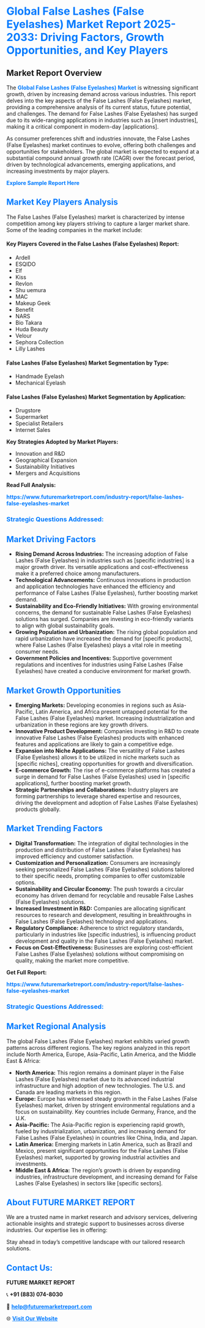 <h1 style="color: #007BFF;">Global False Lashes (False Eyelashes) Market Report 2025-2033: Driving Factors, Growth Opportunities, and Key Players</h1>

<section id="overview">
<h2>Market Report Overview</h2>
<p>The <a href="https://www.futuremarketreport.com/industry-report/false-lashes-false-eyelashes-market" style="color: #007BFF; text-decoration: none;"><strong>Global False Lashes (False Eyelashes) Market</strong></a> is witnessing significant growth, driven by increasing demand across various industries. This report delves into the key aspects of the False Lashes (False Eyelashes) market, providing a comprehensive analysis of its current status, future potential, and challenges. The demand for False Lashes (False Eyelashes) has surged due to its wide-ranging applications in industries such as [insert industries], making it a critical component in modern-day [applications].</p>
<p>As consumer preferences shift and industries innovate, the False Lashes (False Eyelashes) market continues to evolve, offering both challenges and opportunities for stakeholders. The global market is expected to expand at a substantial compound annual growth rate (CAGR) over the forecast period, driven by technological advancements, emerging applications, and increasing investments by major players.</p>
</section>

<section id="overview">
<p><a href="https://www.futuremarketreport.com/request-sample/reportId=86903" style="color: #007BFF; text-decoration: none;"><strong>Explore Sample Report Here</strong></a></p>
</section>

<section id="key-players">
<h2 style="color: #007BFF;">Market Key Players Analysis</h2>
<p>The False Lashes (False Eyelashes) market is characterized by intense competition among key players striving to capture a larger market share. Some of the leading companies in the market include:</p>
<h4>Key Players Covered in the False Lashes (False Eyelashes) Report:</h4>
<ul><li>Ardell</li><li>ESQIDO</li><li>Elf</li><li>Kiss</li><li>Revlon</li><li>Shu uemura</li><li>MAC</li><li>Makeup Geek</li><li>Benefit</li><li>NARS</li><li>Bio Takara</li><li>Huda Beauty</li><li>Velour</li><li>Sephora Collection</li><li>Lilly Lashes</li></ul>
<h4>False Lashes (False Eyelashes) Market Segmentation by Type:</h4>
<ul><li>Handmade Eyelash</li><li>Mechanical Eyelash</li></ul>

<h4>False Lashes (False Eyelashes) Market Segmentation by Application:</h4>
<ul><li>Drugstore</li><li>Supermarket</li><li>Specialist Retailers</li><li>Internet Sales</li></ul>
<p><strong>Key Strategies Adopted by Market Players:</strong></p>
<ul>
<li>Innovation and R&D</li>
<li>Geographical Expansion</li>
<li>Sustainability Initiatives</li>
<li>Mergers and Acquisitions</li>
</ul>
</section>

<section>
<p><strong>Read Full Analysis: </strong></p><a href="https://www.futuremarketreport.com/industry-report/false-lashes-false-eyelashes-market" style="color: #007BFF; text-decoration: none;"><strong>https://www.futuremarketreport.com/industry-report/false-lashes-false-eyelashes-market</strong></a>
<h3 style="color: #007BFF;">Strategic Questions Addressed:</h3>
</section>

<section id="driving-factors">
<h2 style="color: #007BFF;">Market Driving Factors</h2>
<ul>
<li><strong>Rising Demand Across Industries:</strong> The increasing adoption of False Lashes (False Eyelashes) in industries such as [specific industries] is a major growth driver. Its versatile applications and cost-effectiveness make it a preferred choice among manufacturers.</li>
<li><strong>Technological Advancements:</strong> Continuous innovations in production and application technologies have enhanced the efficiency and performance of False Lashes (False Eyelashes), further boosting market demand.</li>
<li><strong>Sustainability and Eco-Friendly Initiatives:</strong> With growing environmental concerns, the demand for sustainable False Lashes (False Eyelashes) solutions has surged. Companies are investing in eco-friendly variants to align with global sustainability goals.</li>
<li><strong>Growing Population and Urbanization:</strong> The rising global population and rapid urbanization have increased the demand for [specific products], where False Lashes (False Eyelashes) plays a vital role in meeting consumer needs.</li>
<li><strong>Government Policies and Incentives:</strong> Supportive government regulations and incentives for industries using False Lashes (False Eyelashes) have created a conducive environment for market growth.</li>
</ul>
</section>

<section id="growth-opportunities">
<h2 style="color: #007BFF;">Market Growth Opportunities</h2>
<ul>
<li><strong>Emerging Markets:</strong> Developing economies in regions such as Asia-Pacific, Latin America, and Africa present untapped potential for the False Lashes (False Eyelashes) market. Increasing industrialization and urbanization in these regions are key growth drivers.</li>
<li><strong>Innovative Product Development:</strong> Companies investing in R&D to create innovative False Lashes (False Eyelashes) products with enhanced features and applications are likely to gain a competitive edge.</li>
<li><strong>Expansion into Niche Applications:</strong> The versatility of False Lashes (False Eyelashes) allows it to be utilized in niche markets such as [specific niches], creating opportunities for growth and diversification.</li>
<li><strong>E-commerce Growth:</strong> The rise of e-commerce platforms has created a surge in demand for False Lashes (False Eyelashes) used in [specific applications], further boosting market growth.</li>
<li><strong>Strategic Partnerships and Collaborations:</strong> Industry players are forming partnerships to leverage shared expertise and resources, driving the development and adoption of False Lashes (False Eyelashes) products globally.</li>
</ul>
</section>

<section id="trending-factors">
<h2 style="color: #007BFF;">Market Trending Factors</h2>
<ul>
<li><strong>Digital Transformation:</strong> The integration of digital technologies in the production and distribution of False Lashes (False Eyelashes) has improved efficiency and customer satisfaction.</li>
<li><strong>Customization and Personalization:</strong> Consumers are increasingly seeking personalized False Lashes (False Eyelashes) solutions tailored to their specific needs, prompting companies to offer customizable options.</li>
<li><strong>Sustainability and Circular Economy:</strong> The push towards a circular economy has driven demand for recyclable and reusable False Lashes (False Eyelashes) solutions.</li>
<li><strong>Increased Investment in R&D:</strong> Companies are allocating significant resources to research and development, resulting in breakthroughs in False Lashes (False Eyelashes) technology and applications.</li>
<li><strong>Regulatory Compliance:</strong> Adherence to strict regulatory standards, particularly in industries like [specific industries], is influencing product development and quality in the False Lashes (False Eyelashes) market.</li>
<li><strong>Focus on Cost-Effectiveness:</strong> Businesses are exploring cost-efficient False Lashes (False Eyelashes) solutions without compromising on quality, making the market more competitive.</li>
</ul>
</section>

<section>
<p><strong>Get Full Report: </strong></p><a href="https://www.futuremarketreport.com/industry-report/false-lashes-false-eyelashes-market" style="color: #007BFF; text-decoration: none;"><strong>https://www.futuremarketreport.com/industry-report/false-lashes-false-eyelashes-market</strong></a>
<h3 style="color: #007BFF;">Strategic Questions Addressed:</h3>
</section>


<section id="regional-analysis">
<h2 style="color: #007BFF;">Market Regional Analysis</h2>
<p>The global False Lashes (False Eyelashes) market exhibits varied growth patterns across different regions. The key regions analyzed in this report include North America, Europe, Asia-Pacific, Latin America, and the Middle East & Africa:</p>
<ul>
<li><strong>North America:</strong> This region remains a dominant player in the False Lashes (False Eyelashes) market due to its advanced industrial infrastructure and high adoption of new technologies. The U.S. and Canada are leading markets in this region.</li>
<li><strong>Europe:</strong> Europe has witnessed steady growth in the False Lashes (False Eyelashes) market, driven by stringent environmental regulations and a focus on sustainability. Key countries include Germany, France, and the U.K.</li>
<li><strong>Asia-Pacific:</strong> The Asia-Pacific region is experiencing rapid growth, fueled by industrialization, urbanization, and increasing demand for False Lashes (False Eyelashes) in countries like China, India, and Japan.</li>
<li><strong>Latin America:</strong> Emerging markets in Latin America, such as Brazil and Mexico, present significant opportunities for the False Lashes (False Eyelashes) market, supported by growing industrial activities and investments.</li>
<li><strong>Middle East & Africa:</strong> The region’s growth is driven by expanding industries, infrastructure development, and increasing demand for False Lashes (False Eyelashes) in sectors like [specific sectors].</li>
</ul>
</section>

<footer>
<h2 style="color: #007BFF;">About FUTURE MARKET REPORT</h2>
<p>We are a trusted name in market research and advisory services, delivering actionable insights and strategic support to businesses across diverse industries. Our expertise lies in offering:</p>

<p>Stay ahead in today’s competitive landscape with our tailored research solutions.</p>

<h2 style="color: #007BFF;">Contact Us:</h2>
<p><strong>FUTURE MARKET REPORT</strong></p>
<p>📞 <strong>+91 (883) 074-8030</strong></p>
<p>📧 <strong><a href="mailto:help@futuremarketreport.com" style="color: #007BFF;">help@futuremarketreport.com</a></strong></p>
<p>🌐 <strong><a href="https://www.futuremarketreport.com/" style="color: #007BFF;">Visit Our Website</a></strong></p>
</footer>